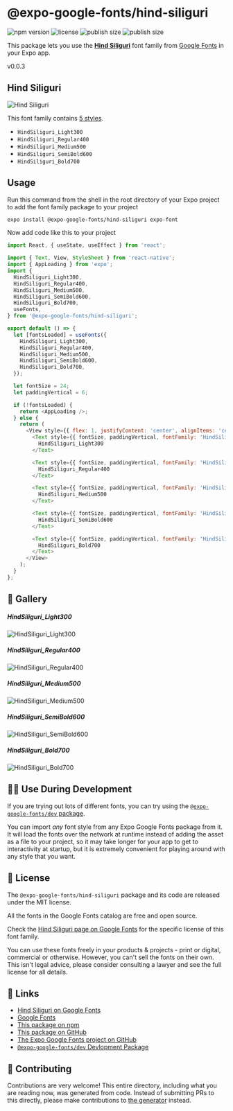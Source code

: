 # @expo-google-fonts/hind-siliguri

![npm version](https://flat.badgen.net/npm/v/@expo-google-fonts/hind-siliguri)
![license](https://flat.badgen.net/github/license/expo/google-fonts)
![publish size](https://flat.badgen.net/packagephobia/install/@expo-google-fonts/hind-siliguri)
![publish size](https://flat.badgen.net/packagephobia/publish/@expo-google-fonts/hind-siliguri)

This package lets you use the [**Hind Siliguri**](https://fonts.google.com/specimen/Hind+Siliguri) font family from [Google Fonts](https://fonts.google.com/) in your Expo app.

v0.0.3

## Hind Siliguri

![Hind Siliguri](./font-family.png)

This font family contains [5 styles](#-gallery).

- `HindSiliguri_Light300`
- `HindSiliguri_Regular400`
- `HindSiliguri_Medium500`
- `HindSiliguri_SemiBold600`
- `HindSiliguri_Bold700`

## Usage

Run this command from the shell in the root directory of your Expo project to add the font family package to your project
```sh
expo install @expo-google-fonts/hind-siliguri expo-font
```

Now add code like this to your project
```js
import React, { useState, useEffect } from 'react';

import { Text, View, StyleSheet } from 'react-native';
import { AppLoading } from 'expo';
import {
  HindSiliguri_Light300,
  HindSiliguri_Regular400,
  HindSiliguri_Medium500,
  HindSiliguri_SemiBold600,
  HindSiliguri_Bold700,
  useFonts,
} from '@expo-google-fonts/hind-siliguri';

export default () => {
  let [fontsLoaded] = useFonts({
    HindSiliguri_Light300,
    HindSiliguri_Regular400,
    HindSiliguri_Medium500,
    HindSiliguri_SemiBold600,
    HindSiliguri_Bold700,
  });

  let fontSize = 24;
  let paddingVertical = 6;

  if (!fontsLoaded) {
    return <AppLoading />;
  } else {
    return (
      <View style={{ flex: 1, justifyContent: 'center', alignItems: 'center' }}>
        <Text style={{ fontSize, paddingVertical, fontFamily: 'HindSiliguri_Light300' }}>
          HindSiliguri_Light300
        </Text>

        <Text style={{ fontSize, paddingVertical, fontFamily: 'HindSiliguri_Regular400' }}>
          HindSiliguri_Regular400
        </Text>

        <Text style={{ fontSize, paddingVertical, fontFamily: 'HindSiliguri_Medium500' }}>
          HindSiliguri_Medium500
        </Text>

        <Text style={{ fontSize, paddingVertical, fontFamily: 'HindSiliguri_SemiBold600' }}>
          HindSiliguri_SemiBold600
        </Text>

        <Text style={{ fontSize, paddingVertical, fontFamily: 'HindSiliguri_Bold700' }}>
          HindSiliguri_Bold700
        </Text>
      </View>
    );
  }
};

```

## 🔡 Gallery

##### HindSiliguri_Light300
![HindSiliguri_Light300](./ac4fb0e6616374786c8c79c069fb7ec555580917d9534053bbc5cfca7cc35a6b.ttf.png)

##### HindSiliguri_Regular400
![HindSiliguri_Regular400](./4f3c785b698527e53bc193bce4c13e1eedc1eadefe7c65720c5eb0ddafcc78c4.ttf.png)

##### HindSiliguri_Medium500
![HindSiliguri_Medium500](./f112da1e6bbd4b1fbf998db772359e0812e0bf2acc7c60e21a0e99c24ec1e48f.ttf.png)

##### HindSiliguri_SemiBold600
![HindSiliguri_SemiBold600](./c80fdec935e6023f68b5a13e7bde8edff218450fe58f3ca7c3fe6e454b4cdd54.ttf.png)

##### HindSiliguri_Bold700
![HindSiliguri_Bold700](./3b363f06eb2b3264843731ba51fa467aba8cf06454281e9ceab83a3bc8c802ce.ttf.png)


## 👩‍💻 Use During Development

If you are trying out lots of different fonts, you can try using the [`@expo-google-fonts/dev` package](https://github.com/expo/google-fonts/tree/master/font-packages/dev#readme).

You can import *any* font style from any Expo Google Fonts package from it. It will load the fonts
over the network at runtime instead of adding the asset as a file to your project, so it may take longer
for your app to get to interactivity at startup, but it is extremely convenient
for playing around with any style that you want.

## 📖 License

The `@expo-google-fonts/hind-siliguri` package and its code are released under the MIT license.

All the fonts in the Google Fonts catalog are free and open source.

Check the [Hind Siliguri page on Google Fonts](https://fonts.google.com/specimen/Hind+Siliguri) for the specific license of this font family.

You can use these fonts freely in your products & projects - print or digital, commercial or otherwise. However, you can't sell the fonts on their own. This isn't legal advice, please consider consulting a lawyer and see the full license for all details.

## 🔗 Links

- [Hind Siliguri on Google Fonts](https://fonts.google.com/specimen/Hind+Siliguri)
- [Google Fonts](https://fonts.google.com/)
- [This package on npm](https://www.npmjs.com/package/@expo-google-fonts/hind-siliguri)
- [This package on GitHub](https://github.com/expo/google-fonts/tree/master/font-packages/hind-siliguri)
- [The Expo Google Fonts project on GitHub](https://github.com/expo/google-fonts)
- [`@expo-google-fonts/dev` Devlopment Package](https://github.com/expo/google-fonts/tree/master/font-packages/dev)


## 🤝 Contributing

Contributions are very welcome! This entire directory, including what you are reading now, was generated from code. Instead of submitting PRs to this directly, please make contributions to [the generator](https://github.com/expo/google-fonts/tree/master/packages/generator) instead.
